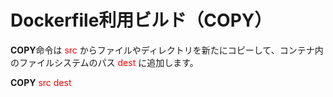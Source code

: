 # Dockerfile利用ビルド（COPY）
**COPY**命令は <span style="color: red; ">src</span> からファイルやディレクトリを新たにコピーして、コンテナ内のファイルシステムのパス <span style="color: red; ">dest</span> に追加します。  

**COPY** <span style="color: red; ">src dest</span>
